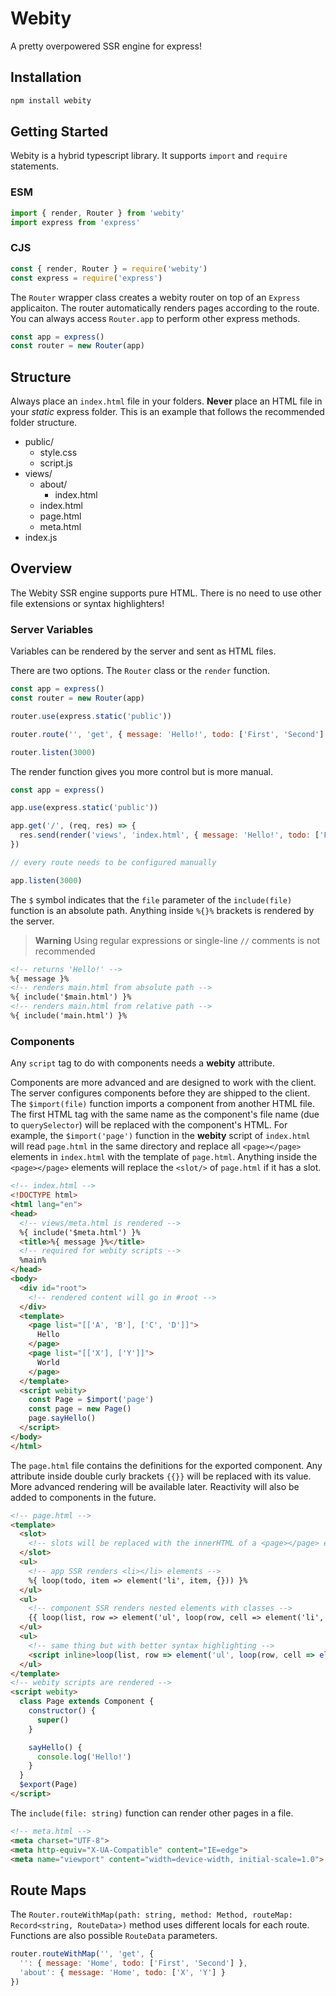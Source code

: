 # Webity

A pretty overpowered SSR engine for express!

## Installation

```sh
npm install webity
```

## Getting Started

Webity is a hybrid typescript library. It supports `import` and `require` statements.

### ESM

```js
import { render, Router } from 'webity'
import express from 'express'
```

### CJS

```js
const { render, Router } = require('webity')
const express = require('express')
```

The `Router` wrapper class creates a webity router on top of an `Express` applicaiton. The router automatically renders pages according to the route. You can always access `Router.app` to perform other express methods. 

```js
const app = express()
const router = new Router(app)
```

## Structure

Always place an `index.html` file in your folders. **Never** place an HTML file in your *static* express folder. This is an example that follows the recommended folder structure.

- public/
  - style.css
  - script.js
- views/
  - about/
    - index.html
  - index.html
  - page.html
  - meta.html
- index.js

## Overview

The Webity SSR engine supports pure HTML. There is no need to use other file extensions or syntax highlighters!

### Server Variables

Variables can be rendered by the server and sent as HTML files.

There are two options. The `Router` class or the `render` function. 

```js
const app = express()
const router = new Router(app)

router.use(express.static('public'))

router.route('', 'get', { message: 'Hello!', todo: ['First', 'Second'] })

router.listen(3000)
```

The render function gives you more control but is more manual.

```js
const app = express()

app.use(express.static('public'))

app.get('/', (req, res) => {
  res.send(render('views', 'index.html', { message: 'Hello!', todo: ['First', 'Second'] }))
})

// every route needs to be configured manually

app.listen(3000)
```

The `$` symbol indicates that the `file` parameter of the `include(file)` function is an absolute path. Anything inside `%{}%` brackets is rendered by the server.
> **Warning** Using regular expressions or single-line `//` comments  is not recommended

```html
<!-- returns 'Hello!' -->
%{ message }%
<!-- renders main.html from absolute path -->
%{ include('$main.html') }%
<!-- renders main.html from relative path -->
%{ include('main.html') }%
```

### Components

Any `script` tag to do with components needs a **webity** attribute.

Components are more advanced and are designed to work with the client. The server configures components before they are shipped to the client. The `$import(file)` function imports a component from another HTML file. The first HTML tag with the same name as the component's file name (due to `querySelector`) will be replaced with the component's HTML. For example, the `$import('page')` function in the **webity** script of `index.html` will read `page.html` in the same directory and replace all `<page></page>` elements in `index.html` with the template of `page.html`. Anything inside the `<page></page>` elements will replace the `<slot/>` of `page.html` if it has a slot. 

```html
<!-- index.html -->
<!DOCTYPE html>
<html lang="en">
<head>
  <!-- views/meta.html is rendered -->
  %{ include('$meta.html') }%
  <title>%{ message }%</title>
  <!-- required for webity scripts -->
  %main%
</head>
<body>
  <div id="root">
    <!-- rendered content will go in #root -->
  </div>
  <template>
    <page list="[['A', 'B'], ['C', 'D']]">
      Hello
    </page>
    <page list="[['X'], ['Y']]">
      World
    </page>
  </template>
  <script webity>
    const Page = $import('page')
    const page = new Page()
    page.sayHello()
  </script>
</body>
</html>
```

The `page.html` file contains the definitions for the exported component. Any attribute inside double curly brackets `{{}}` will be replaced with its value. More advanced rendering will be available later. Reactivity will also be added to components in the future.

```html
<!-- page.html -->
<template>
  <slot>
    <!-- slots will be replaced with the innerHTML of a <page></page> element -->
  </slot>
  <ul>
    <!-- app SSR renders <li></li> elements -->
    %{ loop(todo, item => element('li', item, {})) }%
  </ul>
  <ul>
    <!-- component SSR renders nested elements with classes -->
    {{ loop(list, row => element('ul', loop(row, cell => element('li', cell, { class: 'webity' })), {})) }}
  </ul>
  <ul>
    <!-- same thing but with better syntax highlighting -->
    <script inline>loop(list, row => element('ul', loop(row, cell => element('li', cell, { class: 'webity' })), {}))</script>
  </ul>
</template>
<!-- webity scripts are rendered -->
<script webity>
  class Page extends Component {
    constructor() {
      super()
    }

    sayHello() {
      console.log('Hello!')
    }
  }
  $export(Page)
</script>
```

The `include(file: string)` function can render other pages in a file.

```html
<!-- meta.html -->
<meta charset="UTF-8">
<meta http-equiv="X-UA-Compatible" content="IE=edge">
<meta name="viewport" content="width=device-width, initial-scale=1.0">
```

## Route Maps

The `Router.routeWithMap(path: string, method: Method, routeMap: Record<string, RouteData>)` method uses different locals for each route. Functions are also possible `RouteData` parameters.

```js
router.routeWithMap('', 'get', {
  '': { message: 'Home', todo: ['First', 'Second'] },
  'about': { message: 'Home', todo: ['X', 'Y'] }
})
```